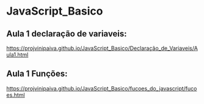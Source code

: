 # JavaScript_Basico

## Aula 1 declaração de variaveis:
https://projvinipaiva.github.io/JavaScript_Basico/Declaração_de_Variaveis/Aula1.html

## Aula 1 Funções:
https://projvinipaiva.github.io/JavaScript_Basico/fucoes_do_javascript/fucoes.html


